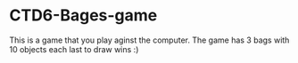 # CTD6-Bages-game

This is a game that you play aginst the computer. The game has 3 bags with 10 objects each last to draw wins :)
